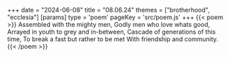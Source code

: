 +++
date = "2024-06-08"
title = "08.06.24"
themes = ["brotherhood", "ecclesia"]
[params]
  type = 'poem'
  pageKey = 'src/poem.js'
+++
{{< poem >}}
Assembled with the mighty men,
Godly men who love whats good,
Arrayed in youth to grey and in-between,
Cascade of generations of this time,
To break a fast but rather to be met 
With friendship and community.
{{< /poem >}}